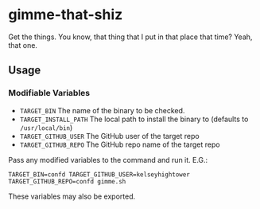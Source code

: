# gimme-that-shiz
Get the things. You know, that thing that I put in that place that time? Yeah, that one.

## Usage

### Modifiable Variables
- `TARGET_BIN` The name of the binary to be checked.
- `TARGET_INSTALL_PATH` The local path to install the binary to (defaults to `/usr/local/bin`)
- `TARGET_GITHUB_USER` The GitHub user of the target repo
- `TARGET_GITHUB_REPO` The GitHub repo name of the target repo

Pass any modified variables to the command and run it.
E.G.:

```shell
TARGET_BIN=confd TARGET_GITHUB_USER=kelseyhightower TARGET_GITHUB_REPO=confd gimme.sh
```

These variables may also be exported.
